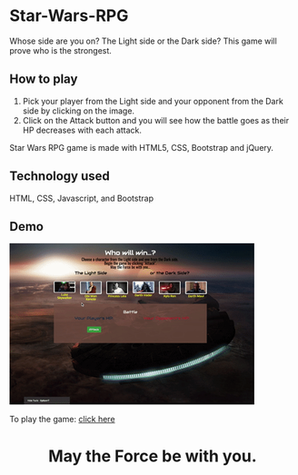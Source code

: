 # Star-Wars-RPG

Whose side are you on? The Light side or the Dark side? This game will prove who is the strongest. 

## How to play
1. Pick your player from the Light side and your opponent from the Dark side by clicking on the image. 
2. Click on the Attack button and you will see how the battle goes as their HP decreases with each attack. 

Star Wars RPG game is made with HTML5, CSS, Bootstrap and jQuery.

## Technology used
HTML, CSS, Javascript, and Bootstrap

## Demo 

![Star Wars RPG](demo/starwarsRPG.gif)


To play the game: [click here](https://tracynle.github.io/Star-Wars-RPG/)


 # <p align="center"> May the Force be with you.</p>
